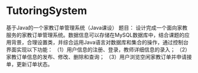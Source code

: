 # TutoringSystem
基于Java的一个家教订单管理系统（Java课设）
题目：
设计完成一个面向家教服务的家教订单管理系统。数据信息可以存储在MySQL数据库中，结合课题的应用背景，合理设置类，并综合运用Java语言对数据库和集合的操作，通过控制台界面实现以下功能：
（1）用户信息的注册、登录，教师详细信息的录入；
（2）家教订单信息的发布、修改、删除和查询；
（3）用户浏览空闲家教订单并申请接单，更新订单状态。
